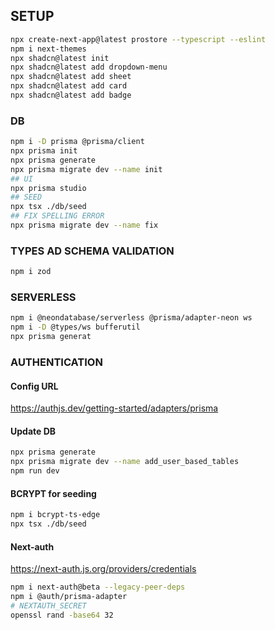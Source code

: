 ## SETUP

```bash
npx create-next-app@latest prostore --typescript --eslint
npm i next-themes
npx shadcn@latest init
npx shadcn@latest add dropdown-menu
npx shadcn@latest add sheet
npx shadcn@latest add card
npx shadcn@latest add badge
```

### DB

```bash
npm i -D prisma @prisma/client
npx prisma init
npx prisma generate
npx prisma migrate dev --name init
## UI
npx prisma studio
## SEED
npx tsx ./db/seed
## FIX SPELLING ERROR
npx prisma migrate dev --name fix

```

### TYPES AD SCHEMA VALIDATION

```bash
npm i zod
```

### SERVERLESS

```bash
npm i @neondatabase/serverless @prisma/adapter-neon ws
npm i -D @types/ws bufferutil
npx prisma generat
```

### AUTHENTICATION

#### Config URL

https://authjs.dev/getting-started/adapters/prisma

#### Update DB

```bash
npx prisma generate
npx prisma migrate dev --name add_user_based_tables
npm run dev
```

#### BCRYPT for seeding

```bash
npm i bcrypt-ts-edge
npx tsx ./db/seed
```

#### Next-auth

https://next-auth.js.org/providers/credentials

```bash
npm i next-auth@beta --legacy-peer-deps
npm i @auth/prisma-adapter
# NEXTAUTH_SECRET
openssl rand -base64 32
```
